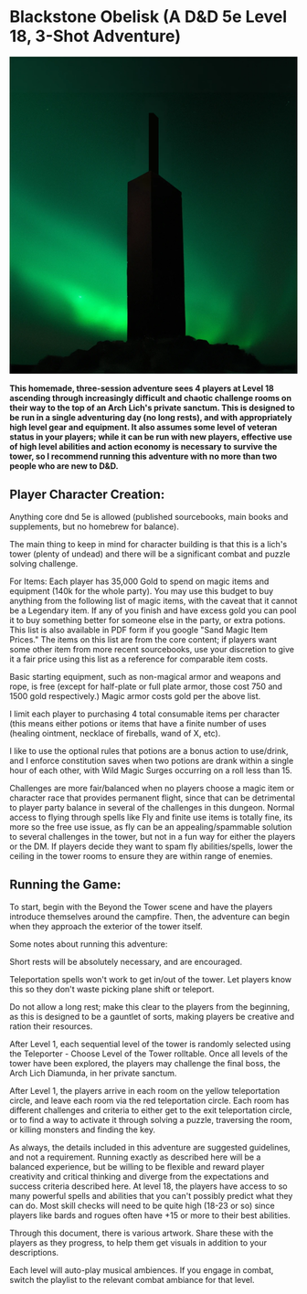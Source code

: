# Blackstone Obelisk (A D&D 5e Level 18, 3-Shot Adventure)

![](https://github.com/NonchalantWombat/BlackstoneObelisk/blob/main/Library/Artwork/Blackstone_Obelisk_Sillouette.png)

**This homemade, three-session adventure sees 4 players at Level 18 ascending through increasingly difficult and chaotic challenge rooms on their way to the top of an Arch Lich's private sanctum. This is designed to be run in a single adventuring day (no long rests), and with appropriately high level gear and equipment. It also assumes some level of veteran status in your players; while it can be run with new players, effective use of high level abilities and action economy is necessary to survive the tower, so I recommend running this adventure with no more than two people who are new to D&D.**

## Player Character Creation:
Anything core dnd 5e is allowed (published sourcebooks, main books and supplements, but no homebrew for balance).

The main thing to keep in mind for character building is that this is a lich's tower (plenty of undead) and there will be a significant combat and puzzle solving challenge.

For Items: Each player has 35,000 Gold to spend on magic items and equipment (140k for the whole party). You may use this budget to buy anything from the following list of magic items, with the caveat that it cannot be a Legendary item. If any of you finish and have excess gold you can pool it to buy something better for someone else in the party, or extra potions. This list is also available in PDF form if you google "Sand Magic Item Prices." The items on this list are from the core content; if players want some other item from more recent sourcebooks, use your discretion to give it a fair price using this list as a reference for comparable item costs.

Basic starting equipment, such as non-magical armor and weapons and rope, is free (except for half-plate or full plate armor, those cost 750 and 1500 gold respectively.) Magic armor costs gold per the above list.

I limit each player to purchasing 4 total consumable items per character (this means either potions or items that have a finite number of uses (healing ointment, necklace of fireballs, wand of X, etc).

I like to use the optional rules that potions are a bonus action to use/drink, and I enforce constitution saves when two potions are drank within a single hour of each other, with Wild Magic Surges occurring on a roll less than 15.

Challenges are more fair/balanced when no players choose a magic item or character race that provides permanent flight, since that can be detrimental to player party balance in several of the challenges in this dungeon. Normal access to flying through spells like Fly and finite use items is totally fine, its more so the free use issue, as fly can be an appealing/spammable solution to several challenges in the tower, but not in a fun way for either the players or the DM. If players decide they want to spam fly abilities/spells, lower the ceiling in the tower rooms to ensure they are within range of enemies.

## Running the Game:
To start, begin with the Beyond the Tower scene and have the players introduce themselves around the campfire. Then, the adventure can begin when they approach the exterior of the tower itself.

Some notes about running this adventure:

Short rests will be absolutely necessary, and are encouraged.

Teleportation spells won't work to get in/out of the tower. Let players know this so they don't waste picking plane shift or teleport.

Do not allow a long rest; make this clear to the players from the beginning, as this is designed to be a gauntlet of sorts, making players be creative and ration their resources.

After Level 1, each sequential level of the tower is randomly selected using the Teleporter - Choose Level of the Tower rolltable. Once all levels of the tower have been explored, the players may challenge the final boss, the Arch Lich Diamunda, in her private sanctum.

After Level 1, the players arrive in each room on the yellow teleportation circle, and leave each room via the red teleportation circle. Each room has different challenges and criteria to either get to the exit teleportation circle, or to find a way to activate it through solving a puzzle, traversing the room, or killing monsters and finding the key.

As always, the details included in this adventure are suggested guidelines, and not a requirement. Running exactly as described here will be a balanced experience, but be willing to be flexible and reward player creativity and critical thinking and diverge from the expectations and success criteria described here. At level 18, the players have access to so many powerful spells and abilities that you can't possibly predict what they can do. Most skill checks will need to be quite high (18-23 or so) since players like bards and rogues often have +15 or more to their best abilities.

Through this document, there is various artwork. Share these with the players as they progress, to help them get visuals in addition to your descriptions.

Each level will auto-play musical ambiences. If you engage in combat, switch the playlist to the relevant combat ambiance for that level.
